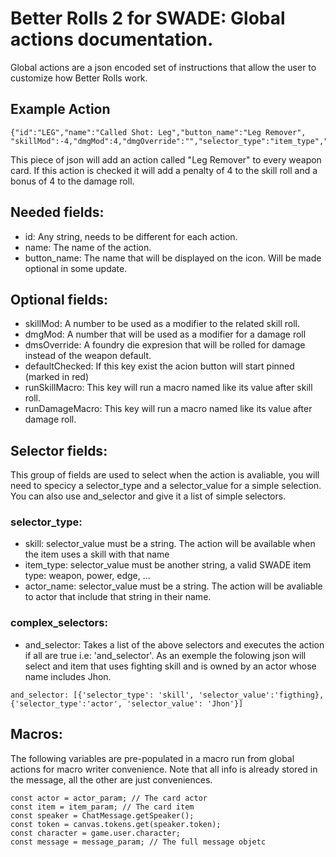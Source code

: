 # Better Rolls 2 for SWADE: Global actions documentation.

Global actions are a json encoded set of instructions that allow the user to customize how Better Rolls work.

## Example Action

```
{"id":"LEG","name":"Called Shot: Leg","button_name":"Leg Remover",
"skillMod":-4,"dmgMod":4,"dmgOverride":"","selector_type":"item_type","selector_value":"weapon"}
```

This piece of json will add an action called "Leg Remover" to every weapon card.
If this action is checked it will add a penalty of 4 to the skill roll and a bonus of 4 to the damage roll.

## Needed fields:

* id: Any string, needs to be different for each action.
* name: The name of the action.
* button_name: The name that will be displayed on the icon. Will be made optional in some update.

## Optional fields:

* skillMod: A number to be used as a modifier to the related skill roll.
* dmgMod: A number that will be used as a modifier for a damage roll
* dmsOverride: A foundry die expresion that will be rolled for damage instead of the weapon default.
* defaultChecked: If this key exist the acion button will start pinned (marked in red)
* runSkillMacro: This key will run a macro named like its value after skill roll.
* runDamageMacro: This key will run a macro named like its value after damage roll.

## Selector fields:

This group of fields are used to select when the action is avaliable, you will need to specicy a selector_type and a selector_value for a simple selection. You can also use and_selector and give it a list of simple selectors.

### selector_type:
* skill: selector_value must be a string. The action will be available when the item uses a skill with that name
* item_type: selector_value must be another string, a valid SWADE item type: weapon, power, edge, ...
* actor_name: selector_value must be a string. The action will be avaliable to actor that include that string in their name.

### complex_selectors:
* and_selector: Takes a list of the above selectors and executes the action if all are true i.e: 'and_selector'. As an exemple the folowing json will select and item that uses fighting skill and is owned by an actor whose name includes Jhon.

```  
and_selector: [{'selector_type': 'skill', 'selector_value':'figthing}, {'selector_type':'actor', 'selector_value': 'Jhon'}] 
```

## Macros:
The following variables are pre-populated in a macro run from global actions for macro writer convenience.
Note that all info is already stored in the message, all the other are just conveniences.

```
const actor = actor_param; // The card actor
const item = item_param; // The card item
const speaker = ChatMessage.getSpeaker();
const token = canvas.tokens.get(speaker.token);
const character = game.user.character;
const message = message_param; // The full message objetc
```